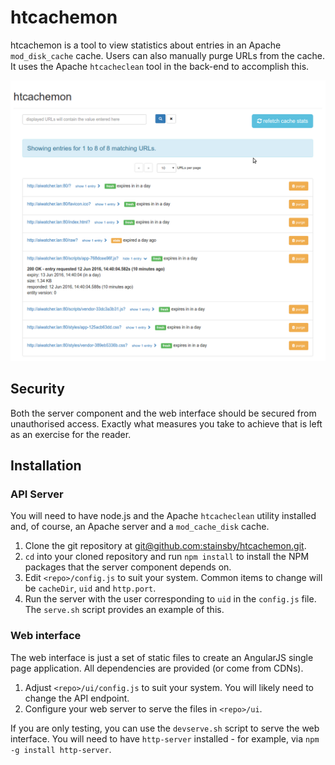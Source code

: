 # htcachemon

htcachemon is a tool to view statistics about entries in an Apache
`mod_disk_cache` cache. Users can also manually purge URLs from the cache.
It uses the Apache `htcacheclean` tool in the back-end to accomplish this.

![screenshot](/screenshots/main_screenshot.png?raw=true "screenshot")

## Security

Both the server component and the web interface should be secured from
unauthorised access. Exactly what measures you take to achieve that is
left as an exercise for the reader.


## Installation

### API Server

You will need to have node.js and the Apache `htcacheclean` utility 
installed and, of course, an Apache server and a `mod_cache_disk` cache.

1. Clone the git repository at
[git@github.com:stainsby/htcachemon.git](git@github.com:stainsby/htcachemon.git).
2. `cd` into your cloned repository and run `npm install` to install the NPM 
packages that the server component depends on.
3. Edit `<repo>/config.js` to suit your system. Common items to change will 
be `cacheDir`, `uid` and `http.port`.
4. Run the server with the user corresponding to `uid` in the  `config.js` 
file. The `serve.sh` script provides an example of this.


### Web interface

The web interface is just a set of static files to create an AngularJS
single page application. All dependencies are provided (or come from CDNs).

1. Adjust `<repo>/ui/config.js` to suit your system. You will
   likely need to change the API endpoint.
2. Configure your web server to serve the files in `<repo>/ui`.

If you are only testing, you can use the `devserve.sh` script to serve
the web interface. You will need to have `http-server` installed - for example,
via `npm -g install http-server`.
